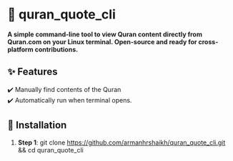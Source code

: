 # 📌 quran_quote_cli
**A simple command-line tool to view Quran content directly from Quran.com on your Linux terminal. Open-source and ready for cross-platform contributions.**

## **✨ Features**  
✔️ Manually find contents of the Quran <br>
✔️ Automatically run when terminal opens.<br>

## **🔧 Installation**  
1. **Step 1**: git clone https://github.com/armanhrshaikh/quran_quote_cli.git && cd quran_quote_cli
